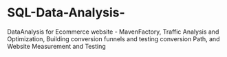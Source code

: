 # SQL-Data-Analysis-
DataAnalysis for Ecommerce website - MavenFactory, Traffic Analysis and Optimization, Building conversion funnels and testing conversion Path, and Website Measurement and Testing
